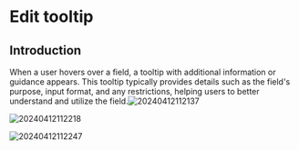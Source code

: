 # Edit tooltip

## Introduction

When a user hovers over a field, a tooltip with additional information or guidance appears. This tooltip typically provides details such as the field's purpose, input format, and any restrictions, helping users to better understand and utilize the field.![20240412112137](https://static-docs.nocobase.com/20240412112137.png)

![20240412112218](https://static-docs.nocobase.com/20240412112218.png)

![20240412112247](https://static-docs.nocobase.com/20240412112247.png)
